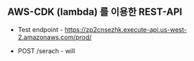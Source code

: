 ## AWS-CDK (lambda) 를 이용한 REST-API 

- Test endpoint - https://zp2cnsezhk.execute-api.us-west-2.amazonaws.com/prod/

- POST /serach - will


